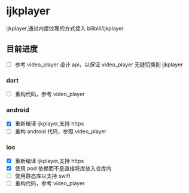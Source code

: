 # ijkplayer

ijkplayer,通过内接纹理的方式接入 bilibili/ijkplayer

## 目前进度

- [ ] 参考 video_player 设计 api，以保证 video_player 无缝切换到 ijkplayer

### dart

- [ ] 重构代码，参考 video_player

### android

- [x] 重新编译 ijkplayer,支持 https
- [ ] 重构 android 代码，参照 video_player

### ios

- [x] 重新编译 ijkplayer,支持 https
- [x] 使用 pod 依赖而不是直接将库放入仓库内
- [ ] 使用静态库以支持 swift
- [ ] 重构代码，参考 video_player
